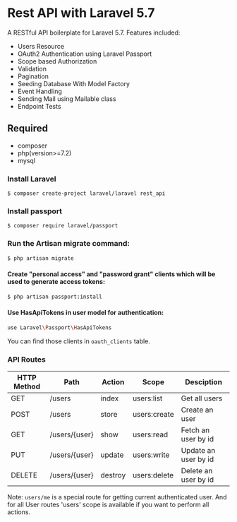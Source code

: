 # Rest API with Laravel 5.7

A RESTful API boilerplate for Laravel 5.7. Features included:

- Users Resource
- OAuth2 Authentication using Laravel Passport
- Scope based Authorization
- Validation
- Pagination
- Seeding Database With Model Factory
- Event Handling
- Sending Mail using Mailable class
- Endpoint Tests

## Required

* composer  
* php(version>=7.2)  
* mysql  

### Install Laravel
```
$ composer create-project laravel/laravel rest_api
```

### Install passport
```
$ composer require laravel/passport
```

### Run the Artisan migrate command:
```bash
$ php artisan migrate
```

#### Create "personal access" and "password grant" clients which will be used to generate access tokens:
```bash
$ php artisan passport:install
```

#### Use HasApiTokens in user model for authentication:
```bash
use Laravel\Passport\HasApiTokens
```

You can find those clients in ```oauth_clients``` table.

### API Routes

| HTTP Method	| Path | Action | Scope | Desciption  |
| ----- | ----- | ----- | ---- |------------- |
| GET      | /users | index | users:list | Get all users
| POST     | /users | store | users:create | Create an user
| GET      | /users/{user} | show | users:read |  Fetch an user by id
| PUT      | /users/{user} | update | users:write | Update an user by id
| DELETE   | /users/{user} | destroy | users:delete | Delete an user by id

Note: ```users/me``` is a special route for getting current authenticated user.
And for all User routes 'users' scope is available if you want to perform all actions.
